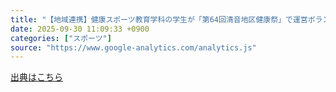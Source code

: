 ```yaml
---
title: "【地域連携】健康スポーツ教育学科の学生が「第64回清音地区健康祭」で運営ボランティアとして活動しました - ksu.ac.jp"
date: 2025-09-30 11:09:33 +0900
categories: ["スポーツ"]
source: "https://www.google-analytics.com/analytics.js"
---
```


[出典はこちら](https://www.google-analytics.com/analytics.js)
